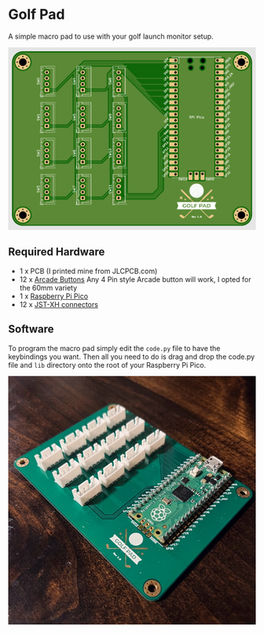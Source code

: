 # Golf Pad

A simple macro pad to use with your golf launch monitor setup.

![PCB Picture](/media/front.png)

## Required Hardware

  - 1 x PCB (I printed mine from JLCPCB.com)
  - 12 x [Arcade Buttons](https://www.amazon.com/gp/product/B07XYVP62V/ref=ppx_yo_dt_b_asin_title_o05_s00?ie=UTF8&psc=1) Any 4 Pin style Arcade button will work, I opted for the 60mm variety
  - 1 x [Raspberry Pi Pico](https://www.adafruit.com/product/4883)
  - 12 x [JST-XH connectors](https://www.amazon.com/gp/product/B0791DJMW9/ref=ppx_yo_dt_b_asin_title_o03_s00?ie=UTF8&psc=1)

## Software

To program the macro pad simply edit the `code.py` file to have the keybindings you want. Then all you need to do is drag and drop the code.py file and `lib` directory onto the root of your Raspberry Pi Pico.


![PCB Photo](media/pcb.jpg)